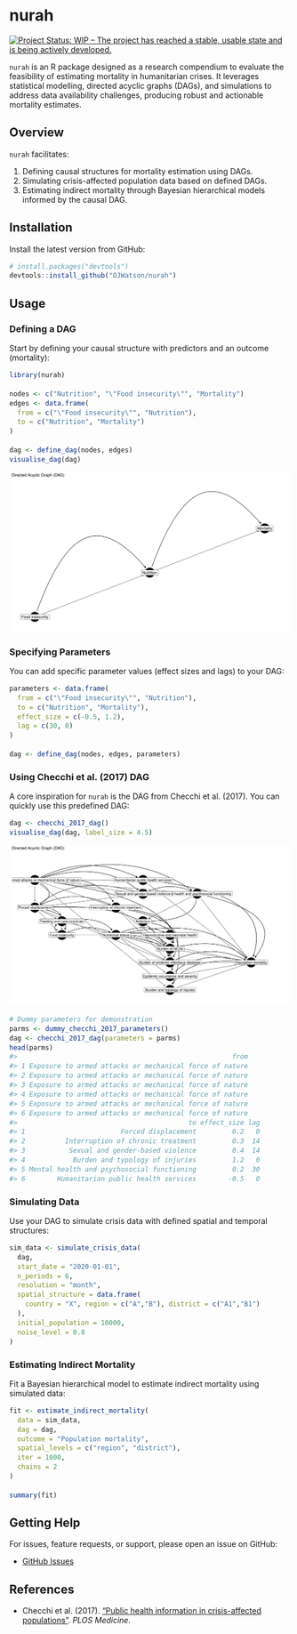 
<!-- README.md is generated from README.Rmd. Please edit that file -->

# nurah

[![Project Status: WIP – The project has reached a stable, usable state
and is being actively
developed.](https://www.repostatus.org/badges/latest/wip.svg)](https://www.repostatus.org/#wip)

`nurah` is an R package designed as a research compendium to evaluate
the feasibility of estimating mortality in humanitarian crises. It
leverages statistical modelling, directed acyclic graphs (DAGs), and
simulations to address data availability challenges, producing robust
and actionable mortality estimates.

## Overview

`nurah` facilitates:

1.  Defining causal structures for mortality estimation using DAGs.
2.  Simulating crisis-affected population data based on defined DAGs.
3.  Estimating indirect mortality through Bayesian hierarchical models
    informed by the causal DAG.

## Installation

Install the latest version from GitHub:

``` r
# install.packages("devtools")
devtools::install_github("OJWatson/nurah")
```

## Usage

### Defining a DAG

Start by defining your causal structure with predictors and an outcome
(mortality):

``` r
library(nurah)

nodes <- c("Nutrition", "\"Food insecurity\"", "Mortality")
edges <- data.frame(
  from = c("\"Food insecurity\"", "Nutrition"),
  to = c("Nutrition", "Mortality")
)

dag <- define_dag(nodes, edges)
visualise_dag(dag)
```

![](man/figures/README-unnamed-chunk-2-1.png)<!-- -->

### Specifying Parameters

You can add specific parameter values (effect sizes and lags) to your
DAG:

``` r
parameters <- data.frame(
  from = c("\"Food insecurity\"", "Nutrition"),
  to = c("Nutrition", "Mortality"),
  effect_size = c(-0.5, 1.2),
  lag = c(30, 0)
)

dag <- define_dag(nodes, edges, parameters)
```

### Using Checchi et al. (2017) DAG

A core inspiration for `nurah` is the DAG from Checchi et al. (2017).
You can quickly use this predefined DAG:

``` r
dag <- checchi_2017_dag()
visualise_dag(dag, label_size = 4.5)
```

![](man/figures/README-unnamed-chunk-4-1.png)<!-- -->

``` r
# Dummy parameters for demonstration
parms <- dummy_checchi_2017_parameters()
dag <- checchi_2017_dag(parameters = parms)
head(parms)
#>                                                      from
#> 1 Exposure to armed attacks or mechanical force of nature
#> 2 Exposure to armed attacks or mechanical force of nature
#> 3 Exposure to armed attacks or mechanical force of nature
#> 4 Exposure to armed attacks or mechanical force of nature
#> 5 Exposure to armed attacks or mechanical force of nature
#> 6 Exposure to armed attacks or mechanical force of nature
#>                                           to effect_size lag
#> 1                        Forced displacement         0.2   0
#> 2          Interruption of chronic treatment         0.3  14
#> 3           Sexual and gender-based violence         0.4  14
#> 4            Burden and typology of injuries         1.2   0
#> 5 Mental health and psychosocial functioning         0.2  30
#> 6        Humanitarian public health services        -0.5   0
```

### Simulating Data

Use your DAG to simulate crisis data with defined spatial and temporal
structures:

``` r
sim_data <- simulate_crisis_data(
  dag,
  start_date = "2020-01-01",
  n_periods = 6,
  resolution = "month",
  spatial_structure = data.frame(
    country = "X", region = c("A","B"), district = c("A1","B1")
  ),
  initial_population = 10000,
  noise_level = 0.8
)
```

### Estimating Indirect Mortality

Fit a Bayesian hierarchical model to estimate indirect mortality using
simulated data:

``` r
fit <- estimate_indirect_mortality(
  data = sim_data,
  dag = dag,
  outcome = "Population mortality",
  spatial_levels = c("region", "district"),
  iter = 1000,
  chains = 2
)

summary(fit)
```

## Getting Help

For issues, feature requests, or support, please open an issue on
GitHub:

- [GitHub Issues](https://github.com/OJWatson/nurah/issues)

## References

- Checchi et al. (2017). [“Public health information in crisis-affected
  populations”](https://journals.plos.org/plosmedicine/article?id=10.1371/journal.pmed.1002181).
  *PLOS Medicine.*
